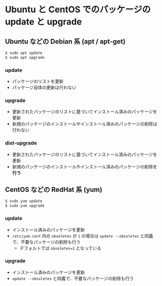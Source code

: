 # Ubuntu と CentOS でのパッケージの update と upgrade

## Ubuntu などの Debian 系 (apt / apt-get)

```bash
$ sudo apt update
$ sudo apt upgrade
```

### update

- パッケージのリストを更新
- パッケージ自体の更新は行わない

### upgrade

- 更新されたパッケージのリストに基づいてインストール済みのパッケージを更新
- 新規のパッケージのインストールやインストール済みのパッケージの削除は行わない

### dist-upgrade

- 更新されたパッケージのリストに基づいてインストール済みのパッケージを更新
- 新規のパッケージのインストールやインストール済みのパッケージの削除を**行う**



## CentOS などの RedHat 系 (yum)

```bash
$ sudo yum update
$ sudo yum upgrade
```

### update

- インストール済みのパッケージを更新
- `/etc/yum.conf` 内の `obsoletes` が `1` の場合は `update --obsoletes` と同義で、不要なパッケージの削除も行う
  - デフォルトでは `obsoletes=1` となっている

### upgrade

- インストール済みのパッケージを更新
- `update --obsoletes` と同義で、不要なパッケージの削除も行う